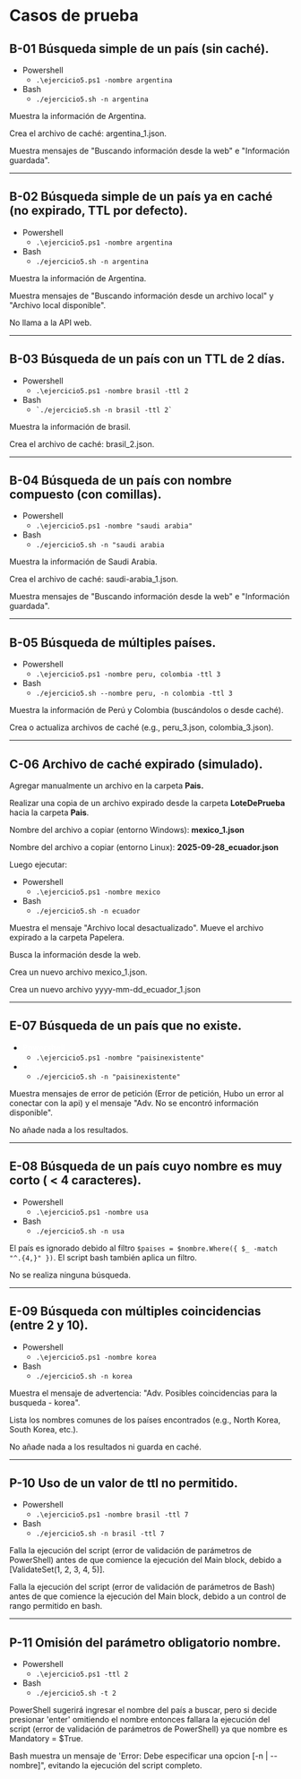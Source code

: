 # Casos de prueba

## B-01 Búsqueda simple de un país (sin caché).

- Powershell
    - `.\ejercicio5.ps1 -nombre argentina`
- Bash
    - `./ejercicio5.sh -n argentina`

Muestra la información de Argentina.

Crea el archivo de caché: argentina_1.json.

Muestra mensajes de "Buscando información desde la web" e "Información guardada".

* * *

## B-02 Búsqueda simple de un país ya en caché (no expirado, TTL por defecto).

- Powershell
    - `.\ejercicio5.ps1 -nombre argentina`
- Bash
    - `./ejercicio5.sh -n argentina`

Muestra la información de Argentina.

Muestra mensajes de "Buscando información desde un archivo local" y "Archivo local disponible".

No llama a la API web.

* * *

## B-03 Búsqueda de un país con un TTL de 2 días.

- Powershell
    - `.\ejercicio5.ps1 -nombre brasil -ttl 2`
- Bash
    - `` `./ejercicio5.sh -n brasil -ttl 2` ``

Muestra la información de brasil.

Crea el archivo de caché: brasil_2.json.

* * *

## B-04 Búsqueda de un país con nombre compuesto (con comillas).

- Powershell
    - `.\ejercicio5.ps1 -nombre "saudi arabia"`
- Bash
    - `./ejercicio5.sh -n "saudi arabia`

Muestra la información de Saudi Arabia.

Crea el archivo de caché: saudi-arabia_1.json.

Muestra mensajes de "Buscando información desde la web" e "Información guardada".

* * *

## B-05 Búsqueda de múltiples países.

- Powershell
    - `.\ejercicio5.ps1 -nombre peru, colombia -ttl 3`
- Bash
    - `./ejercicio5.sh --nombre peru, -n colombia -ttl 3`

Muestra la información de Perú y Colombia (buscándolos o desde caché).

Crea o actualiza archivos de caché (e.g., peru_3.json, colombia_3.json).

* * *

## C-06 Archivo de caché expirado (simulado).

Agregar manualmente un archivo en la carpeta **Pais.**

Realizar una copia de un archivo expirado desde la carpeta **LoteDePrueba** hacia la carpeta **Pais**.

Nombre del archivo a copiar (entorno Windows): **mexico_1.json**

Nombre del archivo a copiar (entorno Linux): **2025-09-28_ecuador.json**

Luego ejecutar:

- Powershell
    - `.\ejercicio5.ps1 -nombre mexico`
- Bash
    - `./ejercicio5.sh -n ecuador`

Muestra el mensaje "Archivo local desactualizado". Mueve el archivo expirado a la carpeta Papelera.

Busca la información desde la web.

Crea un nuevo archivo mexico_1.json.

Crea un nuevo archivo yyyy-mm-dd_ecuador_1.json

* * *

## E-07 Búsqueda de un país que no existe.

- <span style="color: rgb(255, 255, 255);">**Powershell**</span>
    - `.\ejercicio5.ps1 -nombre "paisinexistente"`
- <span style="color: rgb(255, 255, 255);">Bash</span>
    - `./ejercicio5.sh -n "paisinexistente"`

Muestra mensajes de error de petición (Error de petición, Hubo un error al conectar con la api) y el mensaje "Adv. No se encontró información disponible".

No añade nada a los resultados.

* * *

## E-08 Búsqueda de un país cuyo nombre es muy corto ( < 4 caracteres).

- Powershell
    - `.\ejercicio5.ps1 -nombre usa`
- Bash
    - `./ejercicio5.sh -n usa`

El país es ignorado debido al filtro `$paises = $nombre.Where({ $_ -match "^.{4,}" })`. El script bash también aplica un filtro.

No se realiza ninguna búsqueda.

* * *

## E-09 Búsqueda con múltiples coincidencias (entre 2 y 10).

- Powershell
    - `.\ejercicio5.ps1 -nombre korea`
- Bash
    - `./ejercicio5.sh -n korea`

Muestra el mensaje de advertencia: "Adv. Posibles coincidencias para la busqueda - korea".

Lista los nombres comunes de los países encontrados (e.g., North Korea, South Korea, etc.).

No añade nada a los resultados ni guarda en caché.

* * *

## P-10 Uso de un valor de ttl no permitido.

- Powershell
    - `.\ejercicio5.ps1 -nombre brasil -ttl 7`
- Bash
    - `./ejercicio5.sh -n brasil -ttl 7`

Falla la ejecución del script (error de validación de parámetros de PowerShell) antes de que comience la ejecución del Main block, debido a \[ValidateSet(1, 2, 3, 4, 5)\].

Falla la ejecución del script (error de validación de parámetros de Bash) antes de que comience la ejecución del Main block, debido a un control de rango permitido en bash.

* * *

## P-11 Omisión del parámetro obligatorio nombre.

- Powershell
    - `.\ejercicio5.ps1 -ttl 2`
- Bash
    - `./ejercicio5.sh -t 2`

PowerShell sugerirá ingresar el nombre del país a buscar, pero si decide presionar 'enter' omitiendo el nombre entonces fallara la ejecución del script (error de validación de parámetros de PowerShell) ya que nombre es Mandatory = $True.

Bash muestra un mensaje de 'Error: Debe especificar una opcion \[-n | --nombre\]", evitando la ejecución del script completo.